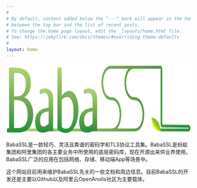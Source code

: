 ```yaml
---
#
# By default, content added below the "---" mark will appear in the home page
# between the top bar and the list of recent posts.
# To change the home page layout, edit the _layouts/home.html file.
# See: https://jekyllrb.com/docs/themes/#overriding-theme-defaults
#
layout: home
---
```


<span id="img1"><img src="/images/Babassl-logo-slim.png" alt="logo" width="867" height="192"  /></span>

BabaSSL是一款轻巧、灵活且靠谱的密码学和TLS协议工具集。BabaSSL是蚂蚁集团和阿里集团的各主要业务中所使用的底层密码库，现在开源出来供业界使用。BabaSSL广泛的应用在包括网络、存储、移动端App等场景中。

这个网站目前用来维护BabaSSL先关的一些文档和周边信息。目前BabaSSL的开发还是主要以Github以及阿里云OpenAnolis社区为主要载体。


